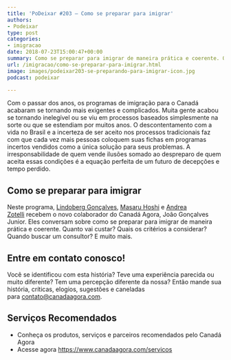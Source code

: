 ```yaml
---
title: 'PoDeixar #203 – Como se preparar para imigrar'
authors:
- Podeixar
type: post
categories:
- imigracao
date: 2018-07-23T15:00:47+00:00
summary: Como se preparar para imigrar de maneira prática e coerente. Quanto vai custar? Quais os critérios a considerar? Quando buscar um consultor? E muito mais.
url: /imigracao/como-se-preparar-para-imigrar.html
image: images/podeixar203-se-preparando-para-imigrar-icon.jpg
podcast: podeixar

---
```

Com o passar dos anos, os programas de imigração para o Canadá acabaram se tornando mais exigentes e complicados. Muita gente acabou se tornando inelegível ou se viu em processos baseados simplesmente na sorte ou que se estendiam por muitos anos. O descontentamento com a vida no Brasil e a incerteza de ser aceito nos processos tradicionais faz com que cada vez mais pessoas coloquem suas fichas em programas incertos vendidos como a única solução para seus problemas. A irresponsabilidade de quem vende ilusões somado ao despreparo de quem aceita essas condições é a equação perfeita de um futuro de decepções e tempo perdido.

## Como se preparar para imigrar

Neste programa, [Lindoberg Gonçalves][1], [Masaru Hoshi][2] e [Andrea Zotelli][3] recebem o novo colaborador do Canadá Agora, João Gonçalves Junior. Eles conversam sobre como se preparar para imigrar de maneira prática e coerente. Quanto vai custar? Quais os critérios a considerar? Quando buscar um consultor? E muito mais.


## Entre em contato conosco!

Você se identificou com esta história? Teve uma experiência parecida ou muito diferente? Tem uma percepção diferente da nossa? Então mande sua história, críticas, elogios, sugestões e caneladas para <contato@canadaagora.com>.

## Serviços Recomendados

  * Conheça os produtos, serviços e parceiros recomendados pelo Canadá Agora
  * Acesse agora <https://www.canadaagora.com/servicos>

 [1]: /berg
 [2]: /japa
 [3]: /andreazotelli